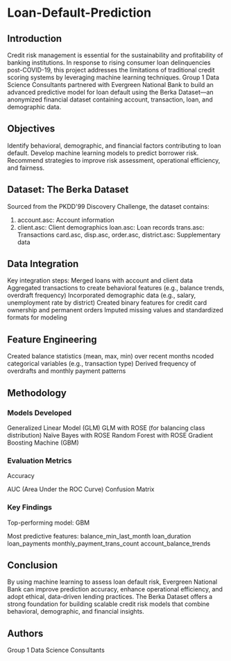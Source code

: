 # Loan-Default-Prediction

## Introduction

Credit risk management is essential for the sustainability and profitability of banking institutions. In response to rising consumer loan delinquencies post-COVID-19, this project addresses the limitations of traditional credit scoring systems by leveraging machine learning techniques. Group 1 Data Science Consultants partnered with Evergreen National Bank to build an advanced predictive model for loan default using the Berka Dataset—an anonymized financial dataset containing account, transaction, loan, and demographic data.

## Objectives

Identify behavioral, demographic, and financial factors contributing to loan default.
Develop machine learning models to predict borrower risk.
Recommend strategies to improve risk assessment, operational efficiency, and fairness.

## Dataset: The Berka Dataset

Sourced from the PKDD'99 Discovery Challenge, the dataset contains:
1. account.asc: Account information
2. client.asc: Client demographics
loan.asc: Loan records
trans.asc: Transactions
card.asc, disp.asc, order.asc, district.asc: Supplementary data

## Data Integration

Key integration steps:
Merged loans with account and client data
Aggregated transactions to create behavioral features (e.g., balance trends, overdraft frequency)
Incorporated demographic data (e.g., salary, unemployment rate by district)
Created binary features for credit card ownership and permanent orders
Imputed missing values and standardized formats for modeling

## Feature Engineering

Created balance statistics (mean, max, min) over recent months
ncoded categorical variables (e.g., transaction type)
Derived frequency of overdrafts and monthly payment patterns

## Methodology

### Models Developed

Generalized Linear Model (GLM)
GLM with ROSE (for balancing class distribution)
Naïve Bayes with ROSE
Random Forest with ROSE
Gradient Boosting Machine (GBM)

### Evaluation Metrics
Accuracy

AUC (Area Under the ROC Curve)
Confusion Matrix


### Key Findings

Top-performing model: GBM

Most predictive features:
balance_min_last_month
loan_duration
loan_payments
monthly_payment_trans_count
account_balance_trends

## Conclusion

By using machine learning to assess loan default risk, Evergreen National Bank can improve prediction accuracy, enhance operational efficiency, and adopt ethical, data-driven lending practices. The Berka Dataset offers a strong foundation for building scalable credit risk models that combine behavioral, demographic, and financial insights.


## Authors

Group 1 Data Science Consultants
